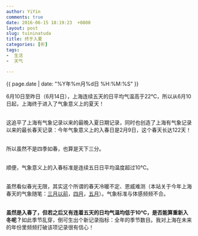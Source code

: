 ```yaml
---
author: YiYin
comments: true
date: 2016-06-15 18:19:23  +0800
layout: post
slug: tuininatuda
title: 终于入夏
categories: [听]
tags:
-  生活
-  天气

---
```

<div class="saying">
<div class="timestamp">{{ page.date | date: "%Y年%m月%d日 %H:%M:%S" }}</div>

6月10日至昨日（6月14日），上海连续五天的日平均气温高于22℃，所以从6月10日起，上海终于进入了气象意义上的夏天！<br><br>

这追平了上海有气象记录以来的最晚入夏日期记录，同时也创造了上海有气象记录以来的最长春天记录：今年气象意义上的入春日是2月9日，这个春天长达122天！<br><br>

所以虽然不是四季如春，也算是天下三分。<br><br>

顺便，气象意义上的入春标准是连续五日日平均温度超过10℃。<br><br>

虽然看似春光无限，其实这个所谓的春天冷暖不定、恩威难测（本站关于今年上海春天的气象随笔：<a href="http://whyhow.github.io/2016/03/09/say0309temperature.html">三月以前</a>，<a href="http://whyhow.github.io/2016/05/01/aprtq.html">四月</a>，<a href="http://whyhow.github.io/2016/06/01/aprtq.html">五月</a>）。气象标准与体感频频不合。<br><br>

<b>虽然是入春了，但若之后又有连着五天的日均气温均低于10℃，是否能算重新入冬呢？</b>如此季节乱穿，倒可生出个新记录指标：全年的季节数目。我对上海在未来的年份里频频打破该项记录很有信心！

</div>
